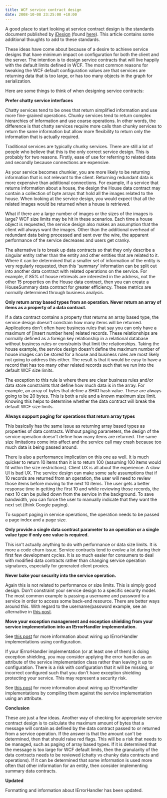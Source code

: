 ```yaml
---
title: WCF service contract design
date: 2008-10-08 23:25:00 +10:00
---
```


A good place to start looking at service contract design is the standards document published by [iDesign][0] (found [here][1]). This article contains some additional thoughts to add to these standards. 

These ideas have come about because of a desire to achieve service designs that have minimum impact on configuration for both the client and the server. The intention is to design service contracts that will live happily with the default limits defined in WCF. The most common reasons for tweaking the WCF default configuration values are that services are returning data that is too large, or has too many objects in the graph for serialization. 

Here are some things to think of when designing service contracts: 

**Prefer chatty service interfaces**

Chatty services tend to be ones that return simplified information and use more fine-grained operations. Chunky services tend to return complex hierarchies of information and use coarse operations. In other words, the difference is that chatty services require more calls than chunky services to return the same information but allow more flexibility to return only the information that is actually required. 

Traditional services are typically chunky services. There are still a lot of people who believe that this is the only correct service design. This is probably for two reasons. Firstly, ease of use for referring to related data and secondly because connections are expensive. 

As your service becomes chunkier, you are more likely to be returning information that is not relevant to the client. Returning redundant data is more expensive than additional connections. For example, if a service that returns information about a house, the design the House data contract may contain a collection of byte arrays that hold all the images related to the house. When looking at the service design, you would expect that all the related images would be returned when a house is retrieved. 

What if there are a large number of images or the sizes of the images is large? WCF size limits may be hit in these scenarios. Each time a house object is requested, the service design also makes an assumption that the client will always want the images. Other than the additional overhead of redundant data being processed and sent over the wire, the apparent performance of the service decreases and users get cranky. 

The alternative is to break up data contracts so that they only describe a singular entity rather than the entity and other entities that are related to it. Where it can be determined that a smaller set of information of the entity is very regularly requested, then this 'summary' information can be split out into another data contract with related operations on the service. For example, if 85% of house retrievals are interested in the address, not the other 15 properties on the House data contract, then you can create a HouseSummary data contract for greater efficiency. These metrics are normally determined through business analysis. 

**Only return array based types from an operation. Never return an array of items as a property of a data contract.**

If a data contract contains a property that returns an array based type, the service design doesn't constrain how many items will be returned. Applications don't often have business rules that say you can only have a maximum of [insert number here] related records. These relationships are normally defined as a foreign key relationship in a relational database without business rules or constraints that limit the relationships. Taking the house example, the service design doesn't define the maximum number of house images can be stored for a house and business rules are most likely not going to address this either. The result is that it would be easy to have a record that has too many other related records such that we run into the default WCF size limits. 

The exception to this rule is where there are clear business rules and/or data store constraints that define how much data is in the array. For example, an array of bytes that define a SHA1 hash value. These are always going to be 20 bytes. This is both a rule and a known maximum size limit. Knowing this helps to determine whether the data contract will break the default WCF size limits.

**Always support paging for operations that return array types**

This basically has the same issue as returning array based types as properties of data contracts. Without paging parameters, the design of the service operation doesn't define how many items are returned. The same size limitations come into affect and the service call may crash because too much data is being passed around. 

There is also a performance implication on this one as well. It is much quicker to return 10 items than it is to return 100 (assuming 100 items would fit within the size restrictions). Client UX is all about the experience. A slow UI is bad UX. The service design can make some safe assumptions that if 10 records are returned from an operation, the user will need to review those items before moving to the next 10 items. The user gets a better response time in getting the first 10 and while reviewing those records, the next 10 can be pulled down from the service in the background. To save bandwidth, you can force the user to manually indicate that they want the next set (think Google paging). 

To support paging in service operations, the operation needs to be passed a page index and a page size. 

**Only provide a single data contract parameter to an operation or a single value type if only one value is required.**

This isn't actually anything to do with performance or data size limits. It is more a code churn issue. Service contracts tend to evolve a lot during their first few development cycles. It is so much easier for consumers to deal with modified data contracts rather than changing service operation signatures, especially for generated client proxies. 

**Never bake your security into the service operation.**

Again this is not related to performance or size limits. This is simply good design. Don't constraint your service design to a specific security model. The most common example is passing a username and password to a service in order to access some back-end resource. There are better ways around this. With regard to the username/password example, see an alternative in [this post][2]. 

**Move your exception management and exception shielding from your service implementation into an IErrorHandler implementation.**

See [this post][3] for more information about wiring up IErrorHandler implementations using configuration. 

If your IErrorHandler implementation (or at least one of them) is doing exception shielding, you may consider applying the error handler as an attribute of the service implementation class rather than leaving it up to configuration. There is a risk with configuration that it will be missing, or incorrect configured such that you don't have exception shielding protecting your service. This may represent a security risk.

See [this post][4] for more information about wiring up IErrorHandler implementations by compiling them against the service implementation using an attribute.

**Conclusion**

These are just a few ideas. Another way of checking for appropriate service contract design is to calculate the maximum amount of bytes that a message will contain as defined by the data contract passed to or returned from a service operation. If the answer is that the amount can't be determined, then that should raise red flags. This will be a risk that needs to be managed, such as paging of array based types. If it is determined that the message is too large for WCF default limits, then the granularity of the data contracts needs to be reviewed (chatty vs chunky data contracts and operations). If it can be determined that some information is used more often that other information for an entity, then consider implementing summary data contracts. 

**Updated**

Formatting and information about IErrorHandler has been updated.

[0]: http://www.idesign.net/
[1]: http://www.idesign.net/idesign/download/IDesign%20WCF%20Coding%20Standard.zip
[2]: /2008/04/07/wcf-security-getting-the-password-of-the-user/
[3]: /2008/04/07/implementing-ierrorhandler/
[4]: /2008/11/07/strict-ierrorhandler-usage/
